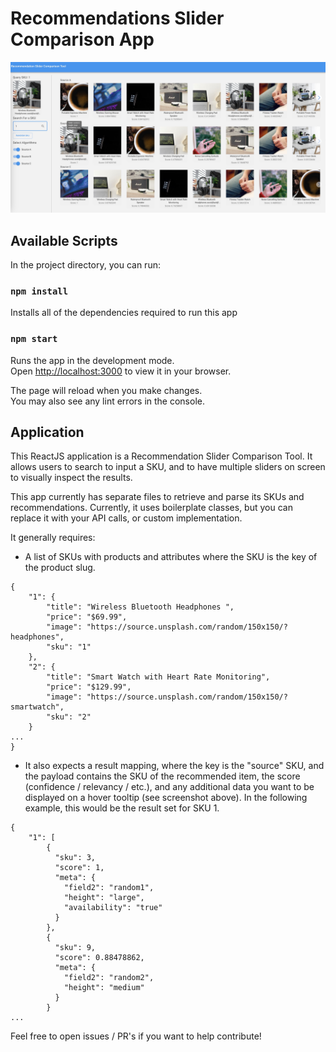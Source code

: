 # Recommendations Slider Comparison App

![App Preview](./usage.jpg)

## Available Scripts

In the project directory, you can run:

### `npm install`

Installs all of the dependencies required to run this app

### `npm start`

Runs the app in the development mode.\
Open [http://localhost:3000](http://localhost:3000) to view it in your browser.

The page will reload when you make changes.\
You may also see any lint errors in the console.

## Application

This ReactJS application is a Recommendation Slider Comparison Tool. It allows users to search to input a SKU, and to have multiple sliders on screen to visually inspect the results.

This app currently has separate files to retrieve and parse its SKUs and recommendations. Currently, it uses boilerplate classes, but you can replace it with your API calls, or custom implementation.

It generally requires:

- A list of SKUs with products and attributes where the SKU is the key of the product slug.

```
{
	"1": {
		"title": "Wireless Bluetooth Headphones ",
		"price": "$69.99",
		"image": "https://source.unsplash.com/random/150x150/?headphones",
		"sku": "1"
	},
	"2": {
		"title": "Smart Watch with Heart Rate Monitoring",
		"price": "$129.99",
		"image": "https://source.unsplash.com/random/150x150/?smartwatch",
		"sku": "2"
	}
...
}
```

- It also expects a result mapping, where the key is the "source" SKU, and the payload contains the SKU of the recommended item, the score (confidence / relevancy / etc.), and any additional data you want to be displayed on a hover tooltip (see screenshot above). In the following example, this would be the result set for SKU 1.

```
{
	"1": [
		{
		  "sku": 3,
		  "score": 1,
		  "meta": {
		    "field2": "random1",
		    "height": "large",
		    "availability": "true"
		  }
		},
		{
		  "sku": 9,
		  "score": 0.88478862,
		  "meta": {
		    "field2": "random2",
		    "height": "medium"
		  }
		}
...
```

Feel free to open issues / PR's if you want to help contribute!

